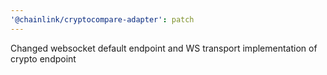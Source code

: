 ```yaml
---
'@chainlink/cryptocompare-adapter': patch
---
```


Changed websocket default endpoint and WS transport implementation of crypto endpoint
